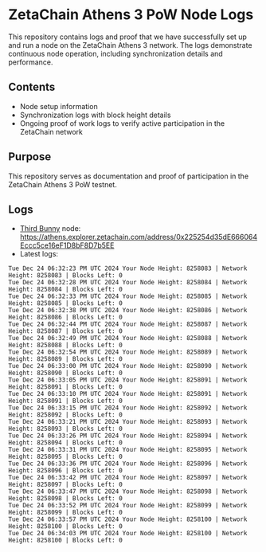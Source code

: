 # ZetaChain Athens 3 PoW Node Logs
This repository contains logs and proof that we have successfully set up and run a node on the ZetaChain Athens 3 network. The logs demonstrate continuous node operation, including synchronization details and performance.

## Contents
- Node setup information
- Synchronization logs with block height details
- Ongoing proof of work logs to verify active participation in the ZetaChain network

## Purpose
This repository serves as documentation and proof of participation in the ZetaChain Athens 3 PoW testnet.

## Logs

- [Third Bunny](https://thirdbunny.xyz/) node: https://athens.explorer.zetachain.com/address/0x225254d35dE666064Eccc5ce16eF1D8bF8D7b5EE
- Latest logs:
```
Tue Dec 24 06:32:23 PM UTC 2024 Your Node Height: 8258083 | Network Height: 8258083 | Blocks Left: 0
Tue Dec 24 06:32:28 PM UTC 2024 Your Node Height: 8258084 | Network Height: 8258084 | Blocks Left: 0
Tue Dec 24 06:32:33 PM UTC 2024 Your Node Height: 8258085 | Network Height: 8258085 | Blocks Left: 0
Tue Dec 24 06:32:38 PM UTC 2024 Your Node Height: 8258086 | Network Height: 8258086 | Blocks Left: 0
Tue Dec 24 06:32:44 PM UTC 2024 Your Node Height: 8258087 | Network Height: 8258087 | Blocks Left: 0
Tue Dec 24 06:32:49 PM UTC 2024 Your Node Height: 8258088 | Network Height: 8258088 | Blocks Left: 0
Tue Dec 24 06:32:54 PM UTC 2024 Your Node Height: 8258089 | Network Height: 8258089 | Blocks Left: 0
Tue Dec 24 06:33:00 PM UTC 2024 Your Node Height: 8258090 | Network Height: 8258090 | Blocks Left: 0
Tue Dec 24 06:33:05 PM UTC 2024 Your Node Height: 8258091 | Network Height: 8258091 | Blocks Left: 0
Tue Dec 24 06:33:10 PM UTC 2024 Your Node Height: 8258091 | Network Height: 8258091 | Blocks Left: 0
Tue Dec 24 06:33:15 PM UTC 2024 Your Node Height: 8258092 | Network Height: 8258092 | Blocks Left: 0
Tue Dec 24 06:33:21 PM UTC 2024 Your Node Height: 8258093 | Network Height: 8258093 | Blocks Left: 0
Tue Dec 24 06:33:26 PM UTC 2024 Your Node Height: 8258094 | Network Height: 8258094 | Blocks Left: 0
Tue Dec 24 06:33:31 PM UTC 2024 Your Node Height: 8258095 | Network Height: 8258095 | Blocks Left: 0
Tue Dec 24 06:33:36 PM UTC 2024 Your Node Height: 8258096 | Network Height: 8258096 | Blocks Left: 0
Tue Dec 24 06:33:42 PM UTC 2024 Your Node Height: 8258097 | Network Height: 8258097 | Blocks Left: 0
Tue Dec 24 06:33:47 PM UTC 2024 Your Node Height: 8258098 | Network Height: 8258098 | Blocks Left: 0
Tue Dec 24 06:33:52 PM UTC 2024 Your Node Height: 8258099 | Network Height: 8258099 | Blocks Left: 0
Tue Dec 24 06:33:57 PM UTC 2024 Your Node Height: 8258100 | Network Height: 8258100 | Blocks Left: 0
Tue Dec 24 06:34:03 PM UTC 2024 Your Node Height: 8258100 | Network Height: 8258100 | Blocks Left: 0
```
